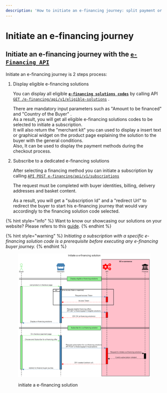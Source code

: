 ```yaml
---
description: 'How to initiate an e-financing journey: split payment or long term credit'
---
```


# Initiate an e-financing journey

## Initiate an e-financing journey with the [`e-Financing API`](../../api-reference/e-financing-api/)&#x20;

Initiate an e-financing journey is 2 steps process:

1.  Display eligible e-financing solutions

    You can display all eligible [**`e-financing solutions codes`**](./#e-financing-solution-codes) by calling API [`GET /e-financing/api/v1/eligible-solutions`](../../api-reference/e-financing-api/) .&#x20;

    There are mandatory input parameters such as "Amount to be financed" and "Country of the Buyer" . \
    As a result, you will get all eligible e-financing solutions codes to be selected to initiate a subscription.\
    It will also return the "merchant kit" you can used to display a insert text or graphical widget on the product page explaining the solution to the buyer with the general conditions.\
    Also, It can be used to display the  payment methods during the checkout process.
2.  Subscribe to a dedicated e-financing solutions

    After selecting a financing method you can initiate a subscription by calling [`API POST e-financing/api/v1/subscriptions`](../../api-reference/e-financing-api/) &#x20;

    The request must be completed with buyer identities, billing, delivery addresses and basket content.&#x20;

    As a result, you will get a "subscription Id" and a "redirect Url" to redirect the buyer to start his e-financing journey that would vary accordingly to the financing solution code selected.

{% hint style="info" %}
Want to know our showcasing our solutions on your website? Please refers to this [guide](../showcasing-solutions.md).
{% endhint %}

{% hint style="warning" %}
_Initiating a subscription with a specific e-financing solution code is a prerequisite before executing any e-financing buyer journey._ &#x20;
{% endhint %}

<figure><img src="../../.gitbook/assets/Initiate a e-financing solution.png" alt=""><figcaption><p>initiate a e-financing solution</p></figcaption></figure>
